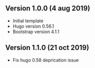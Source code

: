 ## Version 1.0.0 (4 aug 2019)
- Initial template
- Hugo version 0.56.1
- Bootstrap version 4.1.1

## Version 1.1.0 (21 oct 2019)
- Fix hugo 0.58 deprication issue